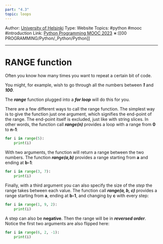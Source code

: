 ```yaml
---
part: "4.3"
topic: loops
---
```

Author: [University of Helsinki](https://programming-23.mooc.fi/)
Type: Website
Topics: #python #mooc  #introduction
Link: [Python Programming MOOC 2023](https://programming-23.mooc.fi/)
∗:[[00 PROGRAMMING/Python/_Python/Python]] 

---
# RANGE function
Often you know how many times you want to repeat a certain bit of code. 

You might, for example, wish to go through all the numbers between ___1___ and ___100___. 

The ___range___ function plugged into a ___for loop___ will do this for you.

There are a few different ways to call the range function. 
The simplest way is to give the function just one argument, which signifies the end-point of the range. The end-point itself is excluded, just like with string slices. 
In other words, the function call ___range(n)___ provides a loop with a range from __0__ to __n-1__:

```python
for i in range(5):
    print(i)
```
With two arguments, the function will return a range between the two numbers. 
The function ___range(a,b)___ provides a range starting from __a__ and ending at __b-1__:

```python
for i in range(3, 7):
    print(i)
```

Finally, with a third argument you can also specify the size of the _step_ the range takes between each value. The function call ___range(a, b, c)___ provides a range starting from __a__, ending at __b-1__, and changing by __c__ with every step:

```python
for i in range(1, 9, 2):
    print(i)
```

A step can also be __negative__. 
Then the range will be in ___reversed order___. 
Notice the first two arguments are also flipped here:

```python
for i in range(6, 2, -1):
    print(i)
```